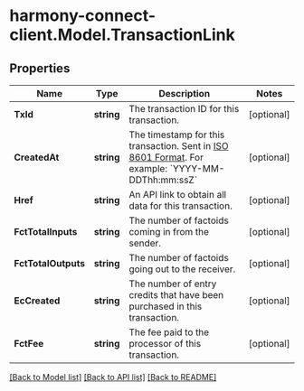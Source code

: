 # harmony-connect-client.Model.TransactionLink
## Properties

Name | Type | Description | Notes
------------ | ------------- | ------------- | -------------
**TxId** | **string** | The transaction ID for this transaction. | [optional] 
**CreatedAt** | **string** | The timestamp for this transaction. Sent in [ISO 8601 Format](https://en.wikipedia.org/wiki/ISO_8601). For example: &#x60;YYYY-MM-DDThh:mm:ssZ&#x60; | [optional] 
**Href** | **string** | An API link to obtain all data for this transaction. | [optional] 
**FctTotalInputs** | **string** | The number of factoids coming in from the sender. | [optional] 
**FctTotalOutputs** | **string** | The number of factoids going out to the receiver. | [optional] 
**EcCreated** | **string** | The number of entry credits that have been purchased in this transaction. | [optional] 
**FctFee** | **string** | The fee paid to the processor of this transaction. | [optional] 

[[Back to Model list]](../README.md#documentation-for-models) [[Back to API list]](../README.md#documentation-for-api-endpoints) [[Back to README]](../README.md)


